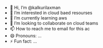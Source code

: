 - 👋 Hi, I’m @kalkurilaxman
- 👀 I’m interested in cloud baed resourses
- 🌱 I’m currently learning aws
- 💞️ I’m looking to collaborate on cloud teams
- 📫 How to reach me to email for this ac 
- 😄 Pronouns: ...
- ⚡ Fun fact: ...

<!---
kalkurilaxman/kalkurilaxman is a ✨ special ✨ repository because its `README.md` (this file) appears on your GitHub profile.
You can click the Preview link to take a look at your changes.
--->

